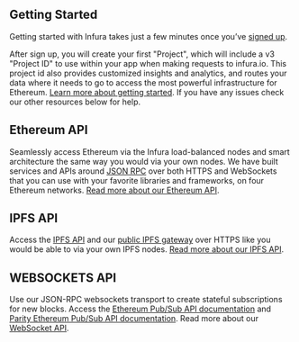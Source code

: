 ## Getting Started

Getting started with Infura takes just a few minutes once you’ve [signed up](https://infura.io/register).

After sign up, you will create your first "Project", which will include a v3 "Project ID" to use within your app when making requests to infura.io. This project id also provides customized insights and analytics, and routes your data where it needs to go to access the most powerful infrastructure for Ethereum. [Learn more about getting started](/docs/gettingStarted/chooseaNetwork). If you have any issues check our other resources below for help.

## Ethereum API

Seamlessly access Ethereum via the Infura load-balanced nodes and smart architecture the same way you would via your own nodes. We have built services and APIs around [JSON RPC](https://github.com/ethereum/wiki/wiki/JSON-RPC) over both HTTPS and WebSockets that you can use with your favorite libraries and frameworks, on four Ethereum networks. [Read more about our Ethereum API](/docs/gettingStarted/makeRequests).

## IPFS API

Access the [IPFS API](https://ipfs.io/docs/api/) and our [public IPFS gateway](https://ipfs.infura.io/ipfs/Qmaisz6NMhDB51cCvNWa1GMS7LU1pAxdF4Ld6Ft9kZEP2a) over HTTPS like you would be able to via your own IPFS nodes. [Read more about our IPFS API](/docs/ipfs/get/block_get).

## WEBSOCKETS API

Use our JSON-RPC websockets transport to create stateful subscriptions for new blocks. Access the [Ethereum Pub/Sub API documentation](https://github.com/ethereum/go-ethereum/wiki/RPC-PUB-SUB) and [Parity Ethereum Pub/Sub API documentation](https://wiki.parity.io/JSONRPC-Parity-Pub-Sub-module.html). Read more about our [WebSocket API](/docs/wss/introduction).
